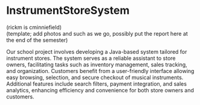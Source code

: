 # InstrumentStoreSystem
(rickm is cminniefield)  
(template; add photos and such as we go, possibly put the report here at the end of the semester)

Our school project involves developing a Java-based system tailored for instrument stores. The system serves as a reliable assistant to store owners, facilitating tasks such as inventory management, sales tracking, and organization. Customers benefit from a user-friendly interface allowing easy browsing, selection, and secure checkout of musical instruments. Additional features include search filters, payment integration, and sales analytics, enhancing efficiency and convenience for both store owners and customers.

